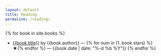 ```yaml
---
layout: default
title: Reading
permalink: /reading/
---
```

{% for book in site.books %}
  - [{{book.title}}]({{site.url}}{{book.url}}) by {{book.author}} –– {% for num in (1..book.stars) %}★{% endfor %} –– {{book.date | date: "%-d %b %Y"}}
{% endfor %}

